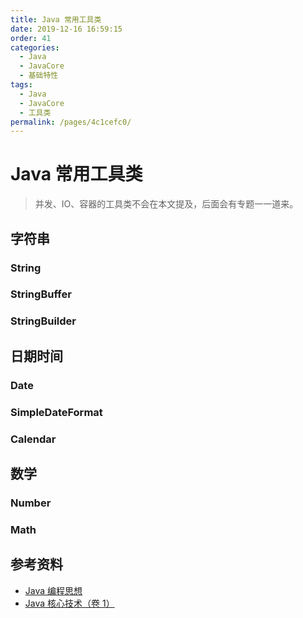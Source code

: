 ```yaml
---
title: Java 常用工具类
date: 2019-12-16 16:59:15
order: 41
categories:
  - Java
  - JavaCore
  - 基础特性
tags:
  - Java
  - JavaCore
  - 工具类
permalink: /pages/4c1cefc0/
---
```


# Java 常用工具类

> 并发、IO、容器的工具类不会在本文提及，后面会有专题一一道来。

## 字符串

### String

### StringBuffer

### StringBuilder

## 日期时间

### Date

### SimpleDateFormat

### Calendar

## 数学

### Number

### Math

## 参考资料

- [Java 编程思想](https://book.douban.com/subject/2130190/)
- [Java 核心技术（卷 1）](https://book.douban.com/subject/3146174/)

